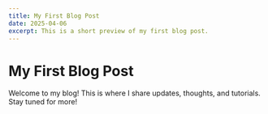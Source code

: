 ```yaml
---
title: My First Blog Post
date: 2025-04-06
excerpt: This is a short preview of my first blog post.
---
```


# My First Blog Post

Welcome to my blog! This is where I share updates, thoughts, and tutorials. Stay tuned for more!
